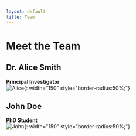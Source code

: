 ```yaml
---
layout: default
title: Team
---
```


# Meet the Team

## Dr. Alice Smith  
**Principal Investigator**  
![Alice](assets/images/alice.jpg){: width="150" style="border-radius:50%;"}

## John Doe  
**PhD Student**  
![John](assets/images/john.jpg){: width="150" style="border-radius:50%;"}
